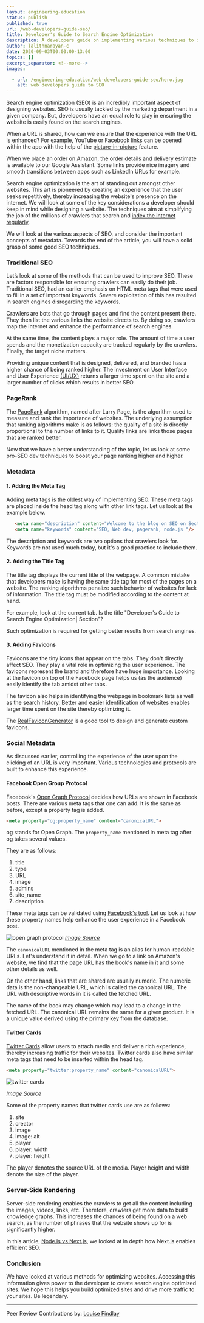```yaml
---
layout: engineering-education
status: publish
published: true
url: /web-developers-guide-seo/
title: Developer's Guide to Search Engine Optimization
description: A developers guide on implementing various techniques to improve a website's ranking on search engines such as Google.
author: lalithnarayan-c
date: 2020-09-03T00:00:00-13:00
topics: []
excerpt_separator: <!--more-->
images:

  - url: /engineering-education/web-developers-guide-seo/hero.jpg
    alt: web developers guide to SEO
---
```

Search engine optimization (SEO) is an incredibly important aspect of designing websites. SEO is usually tackled by the marketing department in a given company. But, developers have an equal role to play in ensuring the website is easily found on the search engines.
<!--more-->
When a URL is shared, how can we ensure that the experience with the URL is enhanced? For example, YouTube or Facebook links can be opened within the app with the help of the [picture-in-picture](https://support.google.com/youtube/answer/7552722?co=GENIE.Platform%3DAndroid&hl=en) feature.

When we place an order on Amazon, the order details and delivery estimate is available to our Google Assistant. Some links provide nice imagery and smooth transitions between apps such as LinkedIn URLs for example.

Search engine optimization is the art of standing out amongst other websites. This art is pioneered by creating an experience that the user seeks repetitively, thereby increasing the website's presence on the internet. We will look at some of the key considerations a developer should keep in mind while designing a website. The techniques aim at simplifying the job of the millions of crawlers that search and [index the internet regularly](https://www.sciencedaily.com/terms/web_crawler.htm).

We will look at the various aspects of SEO, and consider the important concepts of metadata. Towards the end of the article, you will have a solid grasp of some good SEO techniques.

### Traditional SEO
Let’s look at some of the methods that can be used to improve SEO. These are factors responsible for ensuring crawlers can easily do their job. Traditional SEO, had an earlier emphasis on HTML meta tags that were used to fill in a set of important keywords. Severe exploitation of this has resulted in search engines disregarding the keywords.

Crawlers are bots that go through pages and find the content present there. They then list the various links the website directs to. By doing so, crawlers map the internet and enhance the performance of search engines.

At the same time, the content plays a major role. The amount of time a user spends and the monetization capacity are tracked regularly by the crawlers. Finally, the target niche matters.

Providing unique content that is designed, delivered, and branded has a higher chance of being ranked higher. The investment on User Interface and User Experience [(UI/UX)](https://neilpatel.com/blog/googlebot-optimization/) returns a larger time spent on the site and a larger number of clicks which results in better SEO.

### PageRank
The [PageRank](https://en.wikipedia.org/wiki/PageRank) algorithm, named after Larry Page, is the algorithm used to measure and rank the importance of websites. The underlying assumption that ranking algorithms make is as follows: the quality of a site is directly proportional to the number of links to it. Quality links are links those pages that are ranked better.

Now that we have a better understanding of the topic, let us look at some pro-SEO dev techniques to boost your page ranking higher and higher.

### Metadata

#### 1. Adding the Meta Tag
Adding meta tags is the oldest way of implementing SEO. These meta tags are placed inside the head tag along with other link tags. Let us look at the example below.

```html    
   <meta name="description" content="Welcome to the blog on SEO on Section.io "/>    
   <meta name="keywords" content="SEO, Web dev, pagerank, node.js "/>
```

The description and keywords are two options that crawlers look for. Keywords are not used much today, but it's a good practice to include them.

#### 2. Adding the Title Tag
The title tag displays the current title of the webpage. A common mistake that developers make is having the same title tag for most of the pages on a website. The ranking algorithms penalize such behavior of websites for lack of information. The title tag must be modified according to the content at hand.

For example, look at the current tab. Is the title "Developer's Guide to Search Engine Optimization| Section"?

Such optimization is required for getting better results from search engines.   

#### 3. Adding Favicons
Favicons are the tiny icons that appear on the tabs. They don't directly affect SEO. They play a vital role in optimizing the user experience. The favicons represent the brand and therefore have huge importance. Looking at the favicon on top of the Facebook page helps us (as the audience) easily identify the tab amidst other tabs.

The favicon also helps in identifying the webpage in bookmark lists as well as the search history. Better and easier identification of websites enables larger time spent on the site thereby optimizing it.

The [RealFaviconGenerator](https://realfavicongenerator.net) is a good tool to design and generate custom favicons.

### Social Metadata
As discussed earlier, controlling the experience of the user upon the clicking of an URL is very important. Various technologies and protocols are built to enhance this experience.

#### Facebook Open Group Protocol
Facebook's [Open Graph Protocol](https://developers.facebook.com/docs/sharing/overview/) decides how URLs are shown in Facebook posts. There are various meta tags that one can add. It is the same as before, except a property tag is added.

```html
<meta property="og:property_name" content="canonicalURL">
```
og stands for Open Graph. The `property_name` mentioned in meta tag after og takes several values.

They are as follows:
1. title
2. type
3. URL
4. image
5. admins
6. site_name
7. description

These meta tags can be validated using [Facebook's tool](https://developers.facebook.com/tools/debug/). Let us look at how these property names help enhance the user experience in a Facebook post.

![open graph protocol](/web-developers-guide-seo/opengraph.jpg)
*[Image Source](https://2.bp.blogspot.com/-kzdcNpZkkK0/VBHOHfDjlkI/AAAAAAAAALs/Ud6T0JfaB4A/s1600/SharedLink.png)*

The `canonicalURL` mentioned in the meta tag is an alias for human-readable URLs. Let's understand it in detail. When we go to a link on Amazon's website, we find that the page URL has the book's name in it and some other details as well.

On the other hand, links that are shared are usually numeric. The numeric data is the non-changeable URL, which is called the canonical URL. The URL with descriptive words in it is called the fetched URL.

The name of the book may change which may lead to a change in the fetched URL. The canonical URL remains the same for a given product. It is a unique value derived using the primary key from the database.

#### Twitter Cards
[Twitter Cards](https://developer.twitter.com/en/docs/twitter-for-websites/cards/overview/abouts-cards) allow users to attach media and deliver a rich experience, thereby increasing traffic for their websites. Twitter cards also have similar meta tags that need to be inserted within the head tag.

```html
<meta property="twitter:property_name" content="canonicalURL">
```

![twitter cards](/web-developers-guide-seo/twittercards.jpg)

*[Image Source](https://developer.twitter.com/en/docs/twitter-for-websites/cards/overview/markup)*

Some of the property names that twitter cards use are as follows:

1. site
2. creator
3. image
4. image: alt
5. player
6. player: width
7. player: height

The player denotes the source URL of the media. Player height and width denote the size of the player.

### Server-Side Rendering
Server-side rendering enables the crawlers to get all the content including the images, videos, links, etc. Therefore, crawlers get more data to build knowledge graphs. This increases the chances of being found on a web search, as the number of phrases that the website shows up for is significantly higher.

In this article, [Node.js vs Next.js](/node-versus-next-react-approach/), we looked at in depth how Next.js enables efficient SEO.

### Conclusion
We have looked at various methods for optimizing websites. Accessing this information gives power to the developer to create search engine optimized sites. We hope this helps you build optimized sites and drive more traffic to your sites. Be legendary.

---
Peer Review Contributions by: [Louise Findlay](/authors/louise-findlay/)
